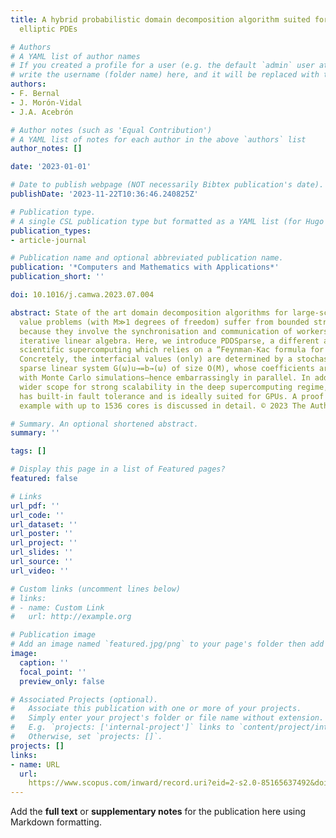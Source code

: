 ```yaml
---
title: A hybrid probabilistic domain decomposition algorithm suited for very large-scale
  elliptic PDEs

# Authors
# A YAML list of author names
# If you created a profile for a user (e.g. the default `admin` user at `content/authors/admin/`), 
# write the username (folder name) here, and it will be replaced with their full name and linked to their profile.
authors:
- F. Bernal
- J. Morón-Vidal
- J.A. Acebrón

# Author notes (such as 'Equal Contribution')
# A YAML list of notes for each author in the above `authors` list
author_notes: []

date: '2023-01-01'

# Date to publish webpage (NOT necessarily Bibtex publication's date).
publishDate: '2023-11-22T10:36:46.240825Z'

# Publication type.
# A single CSL publication type but formatted as a YAML list (for Hugo requirements).
publication_types:
- article-journal

# Publication name and optional abbreviated publication name.
publication: '*Computers and Mathematics with Applications*'
publication_short: ''

doi: 10.1016/j.camwa.2023.07.004

abstract: State of the art domain decomposition algorithms for large-scale boundary
  value problems (with M≫1 degrees of freedom) suffer from bounded strong scalability
  because they involve the synchronisation and communication of workers inherent to
  iterative linear algebra. Here, we introduce PDDSparse, a different approach to
  scientific supercomputing which relies on a “Feynman-Kac formula for domain decomposition”.
  Concretely, the interfacial values (only) are determined by a stochastic, highly
  sparse linear system G(ω)u→=b→(ω) of size O(M), whose coefficients are constructed
  with Monte Carlo simulations—hence embarrassingly in parallel. In addition to a
  wider scope for strong scalability in the deep supercomputing regime, PDDSparse
  has built-in fault tolerance and is ideally suited for GPUs. A proof of concept
  example with up to 1536 cores is discussed in detail. © 2023 The Author(s)

# Summary. An optional shortened abstract.
summary: ''

tags: []

# Display this page in a list of Featured pages?
featured: false

# Links
url_pdf: ''
url_code: ''
url_dataset: ''
url_poster: ''
url_project: ''
url_slides: ''
url_source: ''
url_video: ''

# Custom links (uncomment lines below)
# links:
# - name: Custom Link
#   url: http://example.org

# Publication image
# Add an image named `featured.jpg/png` to your page's folder then add a caption below.
image:
  caption: ''
  focal_point: ''
  preview_only: false

# Associated Projects (optional).
#   Associate this publication with one or more of your projects.
#   Simply enter your project's folder or file name without extension.
#   E.g. `projects: ['internal-project']` links to `content/project/internal-project/index.md`.
#   Otherwise, set `projects: []`.
projects: []
links:
- name: URL
  url: 
    https://www.scopus.com/inward/record.uri?eid=2-s2.0-85165637492&doi=10.1016%2fj.camwa.2023.07.004&partnerID=40&md5=187efcbbb1da4a311d79e75d36efa597
---
```


Add the **full text** or **supplementary notes** for the publication here using Markdown formatting.
